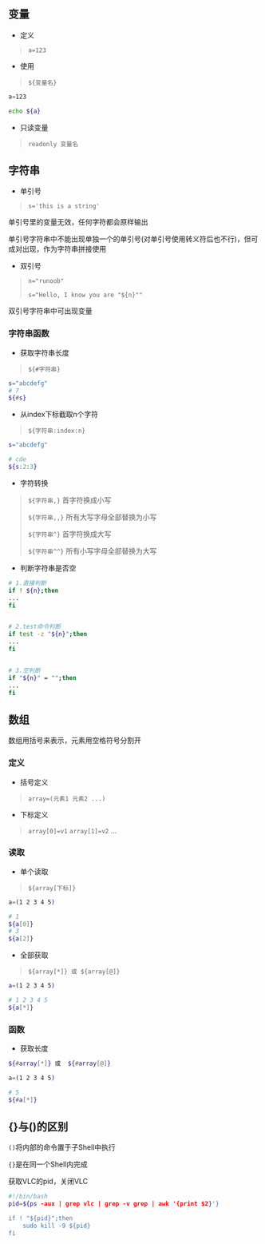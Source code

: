 <!--
 * @Description: 
 * @Version: 1.0
 * @Author: DaLao
 * @Email: dalao_li@163.com
 * @Date: 2021-10-10 00:15:19
 * @LastEditors: DaLao
 * @LastEditTime: 2022-01-12 23:13:07
-->

## 变量

- 定义
  
> `a=123`

- 使用
  
> `${变量名}`

```sh
a=123

echo ${a}
```

- 只读变量
  
> `readonly 变量名`


## 字符串

- 单引号

> `s='this is a string'`

单引号里的变量无效，任何字符都会原样输出

单引号字符串中不能出现单独一个的单引号(对单引号使用转义符后也不行)，但可成对出现，作为字符串拼接使用

- 双引号

> `n="runoob"`
>
> `s="Hello, I know you are "${n}""`

双引号字符串中可出现变量

### 字符串函数 

- 获取字符串长度
  
> `${#字符串}`

```sh
s="abcdefg"
# 7
${#s}
```

- 从index下标截取n个字符
  
> `${字符串:index:n}`

```sh
s="abcdefg"

# cde
${s:2:3}
```

- 字符转换

>  `${字符串,}` 首字符换成小写 
>
>`${字符串,,}` 所有大写字母全部替换为小写
>
> `${字符串^}` 首字符换成大写
>
> `${字符串^^}` 所有小写字母全部替换为大写

- 判断字符串是否空

```sh
# 1.直接判断
if ! ${n};then
...
fi


# 2.test命令判断
if test -z "${n}";then
...
fi


# 3.空判断
if "${n}" = "";then
...
fi
```


## 数组

数组用括号来表示，元素用空格符号分割开

### 定义

- 括号定义
  
> `array=(元素1 元素2 ...)`

- 下标定义
  
> `array[0]=v1`
> `array[1]=v2`
>  ... 

### 读取

- 单个读取
  
> `${array[下标]}`

```sh
a=(1 2 3 4 5)

# 1
${a[0]}
# 3
${a[2]}
```

- 全部获取

> `${array[*]} 或 ${array[@]}`

```sh
a=(1 2 3 4 5)

# 1 2 3 4 5
${a[*]}
```

### 函数

- 获取长度

```sh
${#array[*]} 或  ${#array[@]}
```

```sh
a=(1 2 3 4 5)

# 5
${#a[*]}
```

##  {}与()的区别

`()`将内部的命令置于子Shell中执行

`{}`是在同一个Shell内完成

获取VLC的pid，关闭VLC

```sh
#!/bin/bash
pid=${ps -aux | grep vlc | grep -v grep | awk '{print $2}'}

if ! "${pid}";then
    sudo kill -9 ${pid}
fi
```